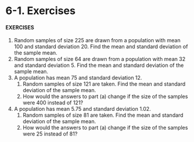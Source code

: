 # 6-1. Exercises



#### EXERCISES

1. Random samples of size 225 are drawn from a population with mean 100 and standard deviation 20. Find the mean and standard deviation of the sample mean.
2. Random samples of size 64 are drawn from a population with mean 32 and standard deviation 5. Find the mean and standard deviation of the sample mean.
3. A population has mean 75 and standard deviation 12.
   1. Random samples of size 121 are taken. Find the mean and standard deviation of the sample mean.
   2. How would the answers to part \(a\) change if the size of the samples were 400 instead of 121?
4. A population has mean 5.75 and standard deviation 1.02.
   1. Random samples of size 81 are taken. Find the mean and standard deviation of the sample mean.
   2. How would the answers to part \(a\) change if the size of the samples were 25 instead of 81?

